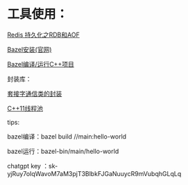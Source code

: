 # 工具使用：

[Redis 持久化之RDB和AOF](https://www.cnblogs.com/itdragon/p/7906481.html)

[Bazel安装(官网)](https://bazel.build/start)

[Bazel编译/运行C++项目](https://blog.csdn.net/elaine_bao/article/details/78668657)

封装库：

[套接字通信类的封装](https://subingwen.cn/linux/socket-class/)

[C++11线程池](https://blog.csdn.net/a17633463606/article/details/121234441?utm_medium=distribute.pc_relevant.none-task-blog-2~default~baidujs_title~default-1-121234441-blog-83475597.pc_relevant_multi_platform_whitelistv1_exp2&spm=1001.2101.3001.4242.2&utm_relevant_index=4)

tips:

bazel编译：bazel build //main:hello-world

bazel运行：bazel-bin/main/hello-world

chatgpt key ：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